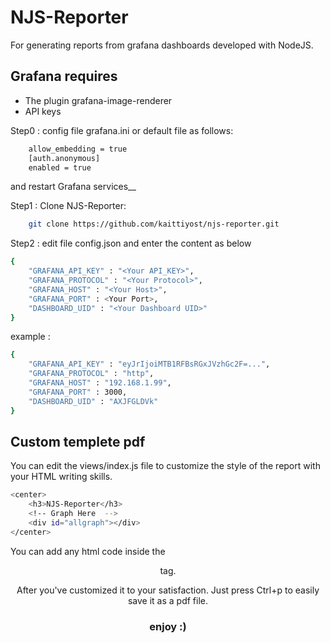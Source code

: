 
# NJS-Reporter

For generating reports from grafana dashboards developed with NodeJS.

## Grafana requires

- The plugin grafana-image-renderer 
- API keys

Step0 : config file grafana.ini or default file as follows: 
```bash
    allow_embedding = true
    [auth.anonymous]
    enabled = true
```
and restart Grafana services__

Step1 : Clone NJS-Reporter: 
```bash
    git clone https://github.com/kaittiyost/njs-reporter.git
```
Step2 : edit file config.json and enter the content as below
```bash
{
    "GRAFANA_API_KEY" : "<Your API_KEY>",
    "GRAFANA_PROTOCOL" : "<Your Protocol>",
    "GRAFANA_HOST" : "<Your Host>",
    "GRAFANA_PORT" : <Your Port>,
    "DASHBOARD_UID" : "<Your Dashboard UID>"
}

```
example :
```bash
{
    "GRAFANA_API_KEY" : "eyJrIjoiMTB1RFBsRGxJVzhGc2F=...",
    "GRAFANA_PROTOCOL" : "http",
    "GRAFANA_HOST" : "192.168.1.99",
    "GRAFANA_PORT" : 3000,
    "DASHBOARD_UID" : "AXJFGLDVk"
}
```
## Custom templete pdf

You can edit the views/index.js file to customize the style of the report with your HTML writing skills.
```bash
<center>
    <h3>NJS-Reporter</h3>
    <!-- Graph Here  -->
    <div id="allgraph"></div>
</center>
```
You can add any html code inside the <center> tag.

After you've customized it to your satisfaction. Just press Ctrl+p to easily save it as a pdf file.

### enjoy :)


